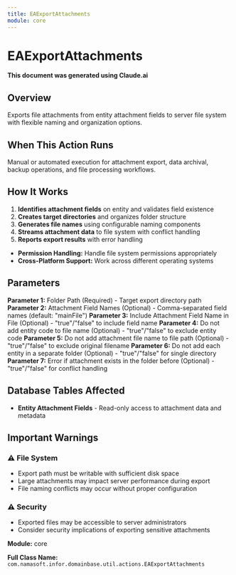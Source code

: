 ```yaml
---
title: EAExportAttachments
module: core
---
```



<div class='entity-flows'>

# EAExportAttachments

**This document was generated using Claude.ai**

## Overview

Exports file attachments from entity attachment fields to server file system with flexible naming and organization options.

## When This Action Runs

Manual or automated execution for attachment export, data archival, backup operations, and file processing workflows.

## How It Works

1. **Identifies attachment fields** on entity and validates field existence
2. **Creates target directories** and organizes folder structure
3. **Generates file names** using configurable naming components
4. **Streams attachment data** to file system with conflict handling
5. **Reports export results** with error handling
- **Permission Handling:** Handle file system permissions appropriately
- **Cross-Platform Support:** Work across different operating systems

## Parameters

**Parameter 1:** Folder Path (Required) - Target export directory path
**Parameter 2:** Attachment Field Names (Optional) - Comma-separated field names (default: "mainFile")
**Parameter 3:** Include Attachment Field Name in File (Optional) - "true"/"false" to include field name
**Parameter 4:** Do not add entity code to file name (Optional) - "true"/"false" to exclude entity code
**Parameter 5:** Do not add attachment file name to file path (Optional) - "true"/"false" to exclude original filename
**Parameter 6:** Do not add each entity in a separate folder (Optional) - "true"/"false" for single directory
**Parameter 7:** Error if attachment exists in the folder before (Optional) - "true"/"false" for conflict handling

## Database Tables Affected

- **Entity Attachment Fields** - Read-only access to attachment data and metadata

## Important Warnings

### ⚠️ File System
- Export path must be writable with sufficient disk space
- Large attachments may impact server performance during export
- File naming conflicts may occur without proper configuration

### ⚠️ Security
- Exported files may be accessible to server administrators
- Consider security implications of exporting sensitive attachments

**Module:** core

**Full Class Name:** `com.namasoft.infor.domainbase.util.actions.EAExportAttachments`


</div>

